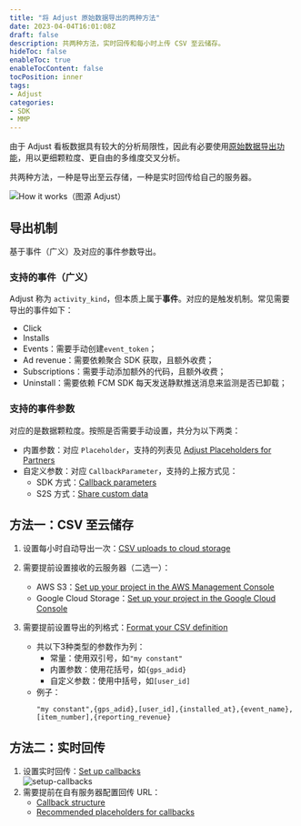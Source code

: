 ```yaml
---
title: "将 Adjust 原始数据导出的两种方法"
date: 2023-04-04T16:01:08Z
draft: false
description: 共两种方法，实时回传和每小时上传 CSV 至云储存。
hideToc: false
enableToc: true
enableTocContent: false
tocPosition: inner
tags:
- Adjust
categories:
- SDK
- MMP
---
```


由于 Adjust 看板数据具有较大的分析局限性，因此有必要使用[原始数据导出功能](https://help.adjust.com/en/article/raw-data-exports)，用以更细颗粒度、更自由的多维度交叉分析。

共两种方法，一种是导出至云存储，一种是实时回传给自己的服务器。

![How it works（图源 Adjust）](https://images.ctfassets.net/5s247im0esyq/5IzZDHUzGTvKFMe2IGnPCj/5b60d8ac5c97a05b2e71976c7be8b77f/02075bdf-e44b-4d3c-ac3b-31b736c20a56.png)

<!-- {{< expand "为什么不建议使用 BigQuery?" >}}

1. 时效性：
   - BigQuery：延迟1天半，实时额外收费见 [Data extraction pricing](https://cloud.google.com/bigquery/pricing#data_extraction_pricing)；
   - Adjust：接近实时；
2. 费用成本：
   - BigQuery：相对高额的计算/分析费用，可参考 [How BigQuery pricing works](https://cloud.google.com/bigquery/#section-5)
   - Adjust：按非自然量的安装收费 + 其他附加服务费（广告收入、订阅）；
3. 数据的使用价值：
   - BigQuery：侧重于用户行为分析；
   - Adjust：专业的归因供应商，打通推广+变现两侧；
4. 开发成本：
   - BigQuery：使用 Firebase 进行事件统计，需要单独处理打通推广侧（目前仅可实现 Facebook Ads，未来其他推广平台都是潜在的坑）；
   - Adjust：自备服务器，自建数据库（但原始数据已经接近结构化了）； -->

<!-- {{< /expand >}} -->

## 导出机制

基于事件（广义）及对应的事件参数导出。

### 支持的事件（广义）

Adjust 称为 `activity_kind`，但本质上属于**事件**。对应的是触发机制。常见需要导出的事件如下：

- Click
- Installs
- Events：需要手动创建`event_token`；
- Ad revenue：需要依赖聚合 SDK 获取，且额外收费；
- Subscriptions：需要手动添加额外的代码，且额外收费；
- Uninstall：需要依赖 FCM SDK 每天发送静默推送消息来监测是否已卸载；

### 支持的事件参数

对应的是数据颗粒度。按照是否需要手动设置，共分为以下两类：

- 内置参数：对应 `Placeholder`，支持的列表见 [Adjust Placeholders for Partners
](https://partners.adjust.com/placeholders)
- 自定义参数：对应 `CallbackParameter`，支持的上报方式见：
	- SDK 方式：[Callback parameters](https://help.adjust.com/en/article/event-tracking-android-sdk#callback-parameters)
	- S2S 方式：[Share custom data](https://help.adjust.com/en/article/server-to-server-events#share-custom-data)

## 方法一：CSV 至云储存

1. 设置每小时自动导出一次：[CSV uploads to cloud storage](https://help.adjust.com/en/article/csv-uploads)

2. 需要提前设置接收的云服务器（二选一）：
	- AWS S3：[Set up your project in the AWS Management Console](https://help.adjust.com/en/article/amazon-s3#set-up-in-aws-console)
	- Google Cloud Storage：[Set up your project in the Google Cloud Console](https://help.adjust.com/en/article/google-cloud-storage#set-up-in-google-cloud-console)

3. 需要提前设置导出的列格式：[Format your CSV definition](https://help.adjust.com/en/article/csv-uploads#format-your-csv-definition)
	- 共以下3种类型的参数作为列：
		- 常量：使用双引号，如`"my constant"`
		- 内置参数：使用花括号，如`{gps_adid}`
		- 自定义参数：使用中括号，如`[user_id]`
	- 例子：
		```plaintext
		"my constant",{gps_adid},[user_id],{installed_at},{event_name},[item_number],{reporting_revenue}
## 方法二：实时回传

1. 设置实时回传：[Set up callbacks](https://help.adjust.com/en/article/set-up-callbacks)<br>
	<img src='/images/posts/setup-callbacks.png' alt='setup-callbacks'><br>
2. 需要提前在自有服务器配置回传 URL：
	- [Callback structure](https://help.adjust.com/en/article/callback-structure)
	- [Recommended placeholders for callbacks](https://help.adjust.com/en/article/recommended-placeholders-callbacks)
